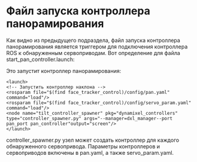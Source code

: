 # Файл запуска контроллера панорамирования

Как видно из предыдущего подраздела, файл запуска контроллера панорамирования является триггером для подключения контроллера ROS к обнаруженным сервоприводам. Вот определение для файла start\_pan\_controller.launch:

Это запустит контроллер панорамирования:

```text
<launch>
<!-- Запустить контроллер наклона -->
<rosparam file="$(find face_tracker_control)/config/pan.yaml" command="load"/>
<rosparam file="$(find face_tracker_control)/config/servo_param.yaml" command="load"/>
<node name="tilt_controller_spawner" pkg="dynamixel_controllers" type="controller_spawner.py" args="--manager=dxl_manager--port pan_port pan_controller"output="screen"/>
</launch>
```

 controller\_spawner.py узел может создать контроллер для каждого обнаруженного сервопривода. Параметры контроллеров и сервоприводов включены в pan.yaml, а также servo\_param.yaml.  


